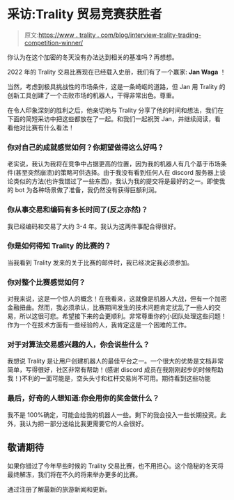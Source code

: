 # 采访:Trality 贸易竞赛获胜者

> 原文:[https://www . trality . com/blog/interview-trality-trading-competition-winner/](https://www.trality.com/blog/interview-trality-trading-competition-winner/)

你认为在这个加密的冬天没有办法达到相关的基准吗？再想想。

2022 年的 Trality 交易比赛现在已经载入史册，我们有了一个赢家: **Jan Waga** ！

当然，考虑到极具挑战性的市场条件，这是一条崎岖的道路，但 Jan 用 Trality 的创新工具创建了一个击败市场的机器人，干得非常出色。尊重。

在令人印象深刻的胜利之后，他亲切地与 Trality 分享了他的时间和想法，我们在下面的简短采访中把这些都放在了一起。和我们一起祝贺 Jan，并继续阅读，看看他对比赛有什么看法！

### 你对自己的成就感觉如何？你期望做得这么好吗？

老实说，我认为我将在竞争中占据更高的位置，因为我的机器人有几个基于市场条件(甚至突然崩溃)的策略可供选择。由于我没有看到任何人在 discord 服务器上谈论类似的方法(也许我错过了一些东西)，我认为我的提交将是最好的之一。即使我的 bot 为各种场景做了准备，我仍然没有获得巨额利润。

### 你从事交易和编码有多长时间了(反之亦然)？

我已经编码和交易了大约 3-4 年。我认为这两件事配合得很好。

### 你是如何得知 Trality 的比赛的？

当我看到 Trality 发来的关于比赛的邮件时，我已经决定我必须参加。

### 你对整个比赛感觉如何？

对我来说，这是一个惊人的概念！在我看来，这就像是机器人大战，但有一个加密金融扭曲。然而，我必须承认，比赛期间发生的技术问题肯定扰乱了一些人的交易，所以这很可悲。希望接下来的会更顺利。非常尊重你的小团队处理这些问题！作为一个在技术方面有一些经验的人，我肯定这是一个困难的工作。

### 对于对算法交易感兴趣的人，你会说些什么？

我想说 Trality 是让用户创建机器人的最佳平台之一。一个很大的优势是文档非常简单，写得很好，社区非常有帮助！(感谢 discord 成员在我刚刚起步的时候帮助我！)不利的一面可能是，空头头寸和杠杆交易尚不可用。期待看到这些功能

### 最后，好奇的人想知道:你会用你的奖金做什么？

我不是 100%确定，可能会给我的机器人一些。剩下的我会投入一些长期投资。此外，我认为把一部分送给比我更需要它的人会很好。

## **敬请期待**

如果你错过了今年早些时候的 Trality 交易比赛，也不用担心。这个隐秘的冬天将最终解冻，我们将在不久的将来举办更多的比赛。

通过注册了解最新的旅游新闻和更新。
